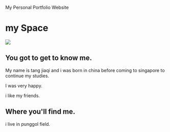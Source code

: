 My Personal Portfolio Website
<!DOCTYPE html>
<html>
<link rel="stylesheet" type="text/css" href="style.css">
<body>
  <h1> my Space </h1>
  <img src="https://www.pexels.com/search/girl/"/>
  <h2> You got to get to know me. </h2>
  <p> My name is tang jiaqi and i was born in china
  before coming to singapore to continue my studies.</p>
  <p> I was very happy.</p>
  <p> i like my friends.</p>
  
  <h2> Where  you'll find me. </h2>
  <p> i live in punggol field.</p>
      
</body>
</html>


